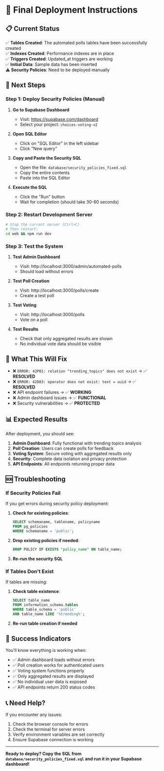 # 🎯 Final Deployment Instructions

## 📋 Current Status

✅ **Tables Created**: The automated polls tables have been successfully created  
✅ **Indexes Created**: Performance indexes are in place  
✅ **Triggers Created**: Updated_at triggers are working  
✅ **Initial Data**: Sample data has been inserted  
⚠️ **Security Policies**: Need to be deployed manually  

## 🚀 Next Steps

### Step 1: Deploy Security Policies (Manual)

1. **Go to Supabase Dashboard**
   - Visit: https://supabase.com/dashboard
   - Select your project: `choices-voting-v2`

2. **Open SQL Editor**
   - Click on "SQL Editor" in the left sidebar
   - Click "New query"

3. **Copy and Paste the Security SQL**
   - Open the file: `database/security_policies_fixed.sql`
   - Copy the entire contents
   - Paste into the SQL Editor

4. **Execute the SQL**
   - Click the "Run" button
   - Wait for completion (should take 30-60 seconds)

### Step 2: Restart Development Server

```bash
# Stop the current server (Ctrl+C)
# Then restart:
cd web && npm run dev
```

### Step 3: Test the System

1. **Test Admin Dashboard**
   - Visit: http://localhost:3000/admin/automated-polls
   - Should load without errors

2. **Test Poll Creation**
   - Visit: http://localhost:3000/polls/create
   - Create a test poll

3. **Test Voting**
   - Visit: http://localhost:3000/polls
   - Vote on a poll

4. **Test Results**
   - Check that only aggregated results are shown
   - No individual vote data should be visible

## 🔧 What This Will Fix

- ❌ `ERROR: 42P01: relation "trending_topics" does not exist` → ✅ **RESOLVED**
- ❌ `ERROR: 42883: operator does not exist: text = uuid` → ✅ **RESOLVED**
- ❌ API endpoint failures → ✅ **WORKING**
- ❌ Admin dashboard issues → ✅ **FUNCTIONAL**
- ❌ Security vulnerabilities → ✅ **PROTECTED**

## 📊 Expected Results

After deployment, you should see:

1. **Admin Dashboard**: Fully functional with trending topics analysis
2. **Poll Creation**: Users can create polls for feedback
3. **Voting System**: Secure voting with aggregated results only
4. **Security**: Complete data isolation and privacy protection
5. **API Endpoints**: All endpoints returning proper data

## 🆘 Troubleshooting

### If Security Policies Fail

If you get errors during security policy deployment:

1. **Check for existing policies**:
   ```sql
   SELECT schemaname, tablename, policyname 
   FROM pg_policies 
   WHERE schemaname = 'public';
   ```

2. **Drop existing policies if needed**:
   ```sql
   DROP POLICY IF EXISTS "policy_name" ON table_name;
   ```

3. **Re-run the security SQL**

### If Tables Don't Exist

If tables are missing:

1. **Check table existence**:
   ```sql
   SELECT table_name 
   FROM information_schema.tables 
   WHERE table_schema = 'public' 
   AND table_name LIKE '%trending%';
   ```

2. **Re-run table creation if needed**

## 🎉 Success Indicators

You'll know everything is working when:

- ✅ Admin dashboard loads without errors
- ✅ Poll creation works for authenticated users
- ✅ Voting system functions properly
- ✅ Only aggregated results are displayed
- ✅ No individual user data is exposed
- ✅ API endpoints return 200 status codes

## 📞 Need Help?

If you encounter any issues:

1. Check the browser console for errors
2. Check the terminal for server errors
3. Verify environment variables are set correctly
4. Ensure Supabase connection is working

---

**Ready to deploy? Copy the SQL from `database/security_policies_fixed.sql` and run it in your Supabase dashboard!**
